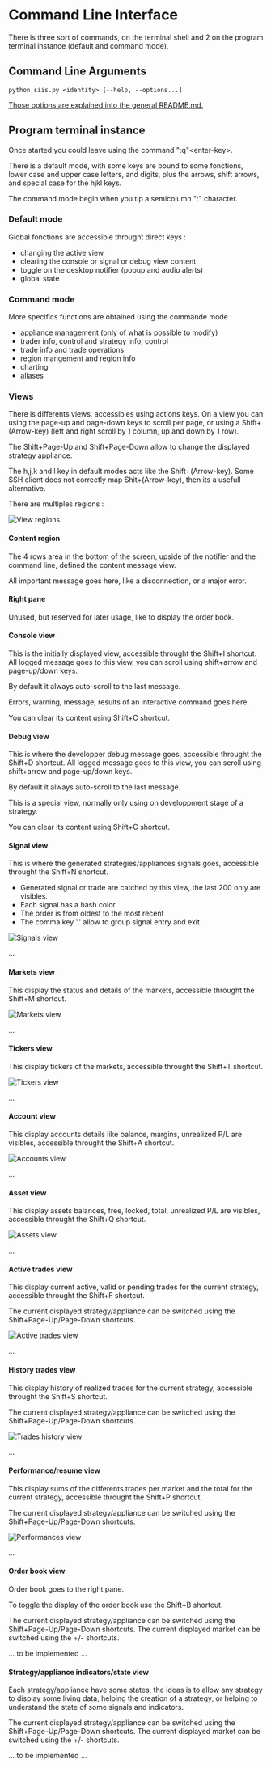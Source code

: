 # Command Line Interface #

There is three sort of commands, on the terminal shell and 2 on the program terminal instance (default and command mode).

## Command Line Arguments ##

```
python siis.py <identity> [--help, --options...]
```

[Those options are explained into the general README.md.](/README.md)


## Program terminal instance ##

Once started you could leave using the command ":q"\<enter-key>.

There is a default mode, with some keys are bound to some fonctions, lower case and upper case letters, and digits,
plus the arrows, shift arrows, and special case for the hjkl keys.

The command mode begin when you tip a semicolumn ":" character.


### Default mode ###

Global fonctions are accessible throught direct keys :
* changing the active view
* clearing the console or signal or debug view content
* toggle on the desktop notifier (popup and audio alerts)
* global state


### Command mode ###

More specifics functions are obtained using the commande mode :
* appliance management (only of what is possible to modify)
* trader info, control and strategy info, control
* trade info and trade operations
* region mangement and region info
* charting
* aliases


### Views ###

There is differents views, accessibles using actions keys.
On a view you can using the page-up and page-down keys to scroll per page,
or using a Shift+(Arrow-key) (left and right scroll by 1 column, up and down by 1 row).

The Shift+Page-Up and Shift+Page-Down allow to change the displayed strategy appliance.

The h,j,k and l key in default modes acts like the Shift+(Arrow-key). Some SSH client does not
correctly map Shit+(Arrow-key), then its a usefull alternative.

There are multiples regions :

![View regions](/doc/img/viewareas1.png)


#### Content region ###

The 4 rows area in the bottom of the screen, upside of the notifier and the command line,
defined the content message view.

All important message goes here, like a disconnection, or a major error.


#### Right pane ####

Unused, but reserved for later usage, like to display the order book.


#### Console view ####

This is the initially displayed view, accessible throught the Shift+I shortcut.
All logged message goes to this view, you can scroll using shift+arrow and page-up/down keys.

By default it always auto-scroll to the last message.

Errors, warning, message, results of an interactive command goes here.

You can clear its content using Shift+C shortcut.


#### Debug view ####

This is where the developper debug message goes, accessible throught the Shift+D shortcut.
All logged message goes to this view, you can scroll using shift+arrow and page-up/down keys.

By default it always auto-scroll to the last message.

This is a special view, normally only using on developpment stage of a strategy.

You can clear its content using Shift+C shortcut.


#### Signal view ####

This is where the generated strategies/appliances signals goes, accessible throught the Shift+N shortcut.

* Generated signal or trade are catched by this view, the last 200 only are visibles.
* Each signal has a hash color
* The order is from oldest to the most recent
* The comma key ',' allow to group signal entry and exit

![Signals view](/doc/img/signalsview1.png)

...


#### Markets view ####

This display the status and details of the markets, accessible throught the Shift+M shortcut.

![Markets view](/doc/img/marketsview1.png)

...


#### Tickers view ####

This display tickers of the markets, accessible throught the Shift+T shortcut.

![Tickers view](/doc/img/tickersview1.png)

...


#### Account view ####

This display accounts details like balance, margins, unrealized P/L are visibles, accessible throught the Shift+A shortcut.

![Accounts view](/doc/img/accountsview1.png)

...


#### Asset view ####

This display assets balances, free, locked, total, unrealized P/L are visibles, accessible throught the Shift+Q shortcut.

![Assets view](/doc/img/accountsview1.png)

...


#### Active trades view ####

This display current active, valid or pending trades for the current strategy, accessible throught the Shift+F shortcut.

The current displayed strategy/appliance can be switched using the Shift+Page-Up/Page-Down shortcuts.

![Active trades view](/doc/img/activetradesview1.png)

...


#### History trades view ####

This display history of realized trades for the current strategy, accessible throught the Shift+S shortcut.

The current displayed strategy/appliance can be switched using the Shift+Page-Up/Page-Down shortcuts.

![Trades history view](/doc/img/tradeshistoryview1.png)

...


#### Performance/resume view ####

This display sums of the differents trades per market and the total for the current strategy, accessible throught the Shift+P shortcut.

The current displayed strategy/appliance can be switched using the Shift+Page-Up/Page-Down shortcuts.

![Performances view](/doc/img/perfsview1.png)

...


#### Order book view ####

Order book goes to the right pane.

To toggle the display of the order book use the Shift+B shortcut.

The current displayed strategy/appliance can be switched using the Shift+Page-Up/Page-Down shortcuts.
The current displayed market can be switched using the +/- shortcuts.

... to be implemented ...


#### Strategy/appliance indicators/state view ####

Each strategy/appliance have some states, the ideas is to allow any strategy to display some living data, helping the
creation of a strategy, or helping to understand the state of some signals and indicators.

The current displayed strategy/appliance can be switched using the Shift+Page-Up/Page-Down shortcuts.
The current displayed market can be switched using the +/- shortcuts.

... to be implemented ...
